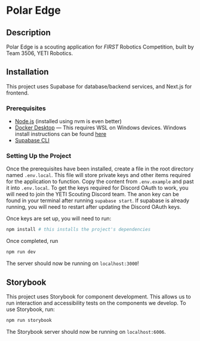 # Polar Edge

## Description

Polar Edge is a scouting application for _FIRST_ Robotics Competition, built by Team 3506, YETI Robotics.

## Installation

This project uses Supabase for database/backend services, and Next.js for frontend.

### Prerequisites

-   [Node.js](https://nodejs.org/en/download/package-manager) (installed using nvm is even better)
-   [Docker Desktop](https://www.docker.com/products/docker-desktop/) — This requires WSL on Windows devices. Windows install instructions can be found [here](https://docs.docker.com/desktop/install/windows-install/)
-   [Supabase CLI](https://supabase.com/docs/guides/cli/getting-started)

### Setting Up the Project

Once the prerequisites have been installed, create a file in the root directory named `.env.local`. This file will store private keys and other items required for the application to function. Copy the content from `.env.example` and past it into `.env.local`. To get the keys required for Discord OAuth to work, you will need to join the YETI Scouting Discord team. The anon key can be found in your terminal after running `supabase start`. If supabase is already running, you will need to restart after updating the Discord OAuth keys.

Once keys are set up, you will need to run:

```bash
npm install # this installs the project's dependencies
```

Once completed, run

```bash
npm run dev
```

The server should now be running on `localhost:3000`!

## Storybook

This project uses Storybook for component development. This allows us to run interaction and accessibility tests on the components we develop. To use Storybook, run:

```bash
npm run storybook
```

The Storybook server should now be running on `localhost:6006`.
